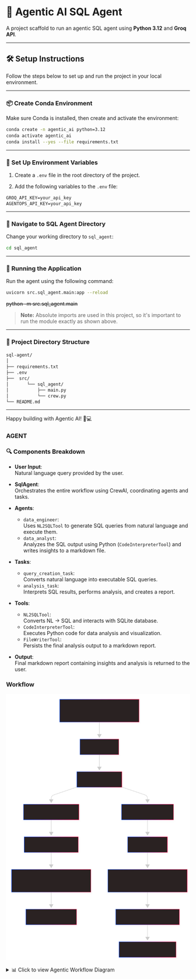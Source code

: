 # 🤖 Agentic AI SQL Agent

A project scaffold to run an agentic SQL agent using **Python 3.12** and **Groq API**.

---

## 🛠️ Setup Instructions

Follow the steps below to set up and run the project in your local environment.

---

### 📦 Create Conda Environment

Make sure Conda is installed, then create and activate the environment:

```bash
conda create -n agentic_ai python=3.12
conda activate agentic_ai
conda install --yes --file requirements.txt
```

---

### 🔐 Set Up Environment Variables

1. Create a `.env` file in the root directory of the project.

2. Add the following variables to the `.env` file:

```env
GROQ_API_KEY=your_api_key
AGENTOPS_API_KEY=your_api_key
```

---

### 📂 Navigate to SQL Agent Directory

Change your working directory to `sql_agent`:

```bash
cd sql_agent
```

---

### 🚀 Running the Application

Run the agent using the following command:

```bash
uvicorn src.sql_agent.main:app --reload
```
<del>python -m src.sql_agent.main

> **Note:** Absolute imports are used in this project, so it's important to run the module exactly as shown above.

---

### 📁 Project Directory Structure

```plaintext
sql-agent/
│
├── requirements.txt
├── .env
├──  src/
│       └── sql_agent/
│           ├── main.py
│           └── crew.py
└── README.md
```

---

Happy building with Agentic AI! 🧠💻

### AGENT
### 🔍 Components Breakdown

- **User Input**:  
  Natural language query provided by the user.

- **SqlAgent**:  
  Orchestrates the entire workflow using CrewAI, coordinating agents and tasks.

- **Agents**:
  - `data_engineer`:  
    Uses `NL2SQLTool` to generate SQL queries from natural language and execute them.
  - `data_analyst`:  
    Analyzes the SQL output using Python (`CodeInterpreterTool`) and writes insights to a markdown file.

- **Tasks**:
  - `query_creation_task`:  
    Converts natural language into executable SQL queries.
  - `analysis_task`:  
    Interprets SQL results, performs analysis, and creates a report.

- **Tools**:
  - `NL2SQLTool`:  
    Converts NL → SQL and interacts with SQLite database.
  - `CodeInterpreterTool`:  
    Executes Python code for data analysis and visualization.
  - `FileWriterTool`:  
    Persists the final analysis output to a markdown report.

- **Output**:  
  Final markdown report containing insights and analysis is returned to the user.


### Workflow
![Workflow Diagram](agent_workflow.svg)

<details>
<summary>📊 Click to view Agentic Workflow Diagram</summary>

```mermaid
graph TD
    A["User Input (e.g., 'Analyze sales patterns for product B')"] --> B["crew.kickoff()"]
    B --> C["SqlAgent.crew()"]
    C --> D1["data_engineer Agent"]
    C --> D2["data_analyst Agent"]

    D1 --> E1["query_creation_task"]
    E1 --> F1["NL2SQLTool (Generate + Execute SQL) + FileWriterTool"]

    D2 --> E2["analysis_task"]
    E2 --> F2["CodeInterpreterTool + FileWriterTool"]

    F1 --> G["SQL DB (sales.db)"]
    F2 --> H["Final Report (Markdown)"]

    H --> I["Return Result to User"]
</details> ```
